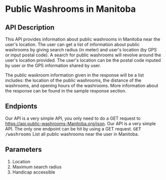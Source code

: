 # Public Washrooms in Manitoba

## API Description 
  This API provides information about public washrooms in Manitoba near the user's location. The user can get a list of information about public washrooms by giving search radius (in meter) and user's location (by GPS or input postal code). A search for public washrooms will revolve around the user's location provided. The user's location can be the postal code inputed by user or the GPS information shared by user.  
  
  The public waskroom information given in the response will be a list includes: the location of the public washrooms, the distance of the washrooms, and opening hours of the washrooms. More information about the response can be found in the sample response section.  
  
## Endpionts
  Our API is a very simple API, you only need to do a GET request to https://api.public-washrooms-Manitoba.org/json.
  Our API is a very simple API. The only one endpoint can be hit by using a GET request.
  <kbd>GET /washrooms</kbd> List all public washrooms near the user in Manitoba.
 
## Parameters
1. Location
2. Maximum search radius
3. Handicap accessible
  
  
